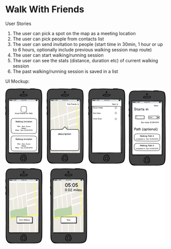Walk With Friends
===========

User Stories

1.  The user can pick a spot on the map as a meeting location
2.  The user can pick people from contacts list
3.  The user can send invitation to people (start time in 30min, 1 hour or up to 6 hours, optionally include previous walking session map route)
4.  The user can start walking/running session
5.  The user can see the stats (distance, duration etc) of current walking session
6.  The past walking/running session is saved in a list


UI Mockup:

![Alt text](https://github.com/frimfram/meetandwalk/blob/master/meetAndWalk_mockup.png "MeetAndWalk Mockup")
